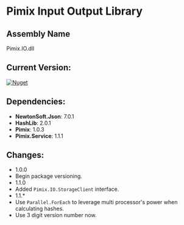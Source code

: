 Pimix Input Output Library
===

Assembly Name
---
Pimix.IO.dll

Current Version:
---
[![Nuget](https://img.shields.io/nuget/v/Pimix.IO.svg)](http://nuget.org/packages/Pimix.IO)

Dependencies:
---
 - **NewtonSoft.Json**: 7.0.1
 - **HashLib**: 2.0.1
 - **Pimix**: 1.0.3
 - **Pimix.Service**: 1.1.1

Changes:
---
 - 1.0.0
  - Begin package versioning.
 - 1.1.0
  - Added `Pimix.IO.StorageClient` interface.
 - 1.1.*
  - Use `Parallel.ForEach` to leverage multi processor's power when calculating hashes.
  - Use 3 digit version number now.
